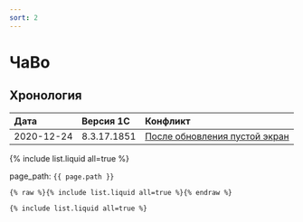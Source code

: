 ```yaml
---
sort: 2
---
```


# ЧаВо

## Хронология

|Дата|Версия 1С|Конфликт
|:--- |:--- |:--- 
|2020-12-24|8.3.17.1851|[После обновления пустой экран](crash/codes.html)


{% include list.liquid all=true %}


page_path: `{{ page.path }}`

```
{% raw %}{% include list.liquid all=true %}{% endraw %}

{% include list.liquid all=true %}
```
